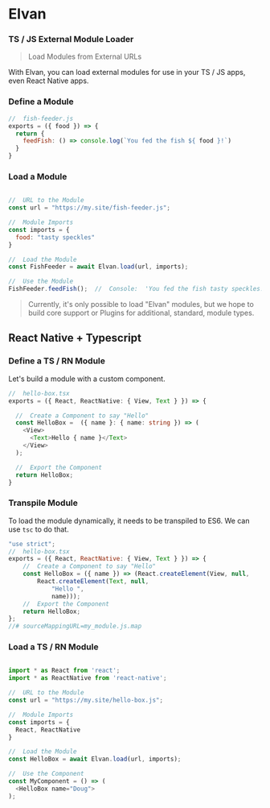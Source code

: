 <!-- ![Elvan Logo]() -->

# Elvan

### TS / JS External Module Loader
>  Load Modules from External URLs

With Elvan, you can load external modules for use in your TS / JS apps, even React Native apps.

### Define a Module
```javascript
//  fish-feeder.js
exports = ({ food }) => {
  return {
    feedFish: () => console.log(`You fed the fish ${ food }!`)
  }
}
```

###  Load a Module

```javascript

//  URL to the Module
const url = "https://my.site/fish-feeder.js";

//  Module Imports
const imports = {
  food: "tasty speckles"
}

//  Load the Module
const FishFeeder = await Elvan.load(url, imports);

//  Use the Module
FishFeeder.feedFish();  //  Console:  'You fed the fish tasty speckles!'
```

>  Currently, it's only possible to load "Elvan" modules, but we hope to build core support or Plugins for additional, standard, module types.


##  React Native + Typescript

### Define a TS / RN Module

Let's build a module with a custom component.

```typescript
//  hello-box.tsx
exports = ({ React, ReactNative: { View, Text } }) => {

  //  Create a Component to say "Hello"
  const HelloBox =  ({ name }: { name: string }) => (
    <View>
      <Text>Hello { name }</Text>
    </View>
  );

  //  Export the Component
  return HelloBox;
}
```

### Transpile Module
To load the module dynamically, it needs to be transpiled to ES6.  We can use `tsc` to do that.

```javascript
"use strict";
//  hello-box.tsx
exports = ({ React, ReactNative: { View, Text } }) => {
    //  Create a Component to say "Hello"
    const HelloBox = ({ name }) => (React.createElement(View, null,
        React.createElement(Text, null,
            "Hello ",
            name)));
    //  Export the Component
    return HelloBox;
};
//# sourceMappingURL=my_module.js.map
```

### Load a TS / RN Module

```javascript

import * as React from 'react';
import * as ReactNative from 'react-native';

//  URL to the Module
const url = "https://my.site/hello-box.js";

//  Module Imports
const imports = {
  React, ReactNative
}

//  Load the Module
const HelloBox = await Elvan.load(url, imports);

//  Use the Component
const MyComponent = () => (
  <HelloBox name="Doug">
);
```